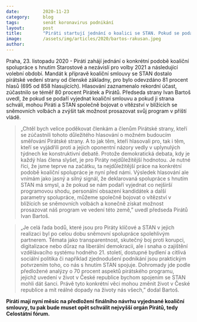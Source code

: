 ```yaml
---
date:         2020-11-23
category:     blog
tags:         senát koronavirus podnikání
layout:       post
title:        "Piráti startují jednání o koalici se STAN. Pokud se podaří vyjednat spolupráci, můžeme být vítězi příštích voleb, říká Bartoš"
image:        /assets/img/articles/2020/bartos-rakusan.jpeg
author:       
---
```


 

Praha, 23. listopadu 2020 - Piráti zahájí jednání o konkrétní podobě koaliční spolupráce s hnutím Starostové a nezávislí pro volby 2021 a následující volební období. Mandát k přípravě koaliční smlouvy se STAN dostalo pirátské vedení strany od členské základny, pro bylo odevzdáno 81 procent hlasů (695 od 858 hlasujících). Hlasování zaznamenalo rekordní účast, zúčastnilo se téměř 80 procent Pirátek a Pirátů. Předseda strany Ivan Bartoš uvedl, že pokud se podaří vyjednat koaliční smlouvu a pokud ji strana schválí, mohou Piráti a STAN společně bojovat o vítězství v blížících se sněmovních volbách a  zvýšit tak možnost prosazovat svůj program v příští vládě.


> „Chtěl bych velice poděkovat členkám a členům Pirátské strany, kteří se zúčastnili tohoto důležitého hlasování o možném budoucím směřování Pirátské strany. A to jak těm, kteří hlasovali pro, tak i těm, kteří se vyjádřili proti a jejich oponentní názory vedly v uplynulých týdnech ke konstruktivní debatě. Protože demokratická debata, kdy je každý hlas člena slyšet, je pro Piráty nejdůležitější hodnotou. Je nutné říci, že jsme teprve na začátku, ta nejdůležitější práce na konkrétní podobě koaliční spolupráce je nyní před námi. Výsledek hlasování ale vnímám jako jasný a silný signál, že deklarovaná spolupráce s hnutím STAN má smysl, a že pokud se nám podaří vyjednat co nejširší programovou shodu, personální obsazení kandidátek a další parametry spolupráce, můžeme společně bojovat o vítězství v blížících se sněmovních volbách a konečně získat možnost prosazovat náš program ve vedení této země,” uvedl předseda Pirátů Ivan Bartoš. 


> „Je celá řada bodů, které jsou pro Piráty klíčové a STAN v jejich realizaci byl po celou dobu sněmovní spolupráce spolehlivým partnerem. Témata jako transparentnost, skutečný boj proti korupci, digitalizace nebo důraz na liberální demokracii, ale i snaha o zajištění vzdělávacího systému hodného 21. století, dostupné bydlení a citlivá sociální politika či například zjednodušení podnikání jsou praktickým potvrzením toho, co nás s hnutím STAN spojuje. Dohromady jde podle předložené analýzy o 70 procent aspektů pirátského programu, jejichž uvedení v život v České republice bychom spojením se STAN mohli dát šanci. Právě tyto konkrétní věci  mohou změnit život v České republice a mít reálné dopady na životy nás všech,” dodal Bartoš.


**Piráti mají nyní měsíc na předložení finálního návrhu vyjednané koaliční smlouvy, tu pak bude muset opět schválit nejvyšší orgán Pirátů, tedy Celostátní fórum.**
